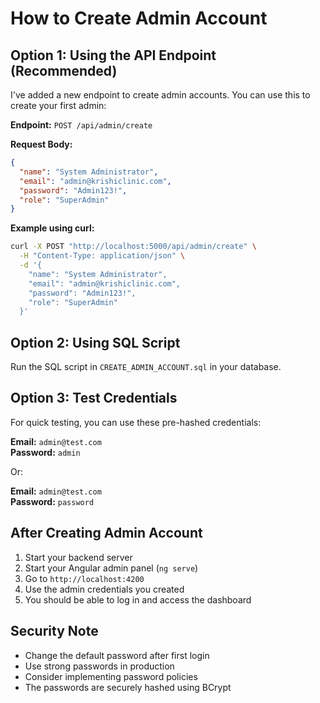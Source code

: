 # How to Create Admin Account

## Option 1: Using the API Endpoint (Recommended)

I've added a new endpoint to create admin accounts. You can use this to create your first admin:

**Endpoint:** `POST /api/admin/create`

**Request Body:**
```json
{
  "name": "System Administrator",
  "email": "admin@krishiclinic.com",
  "password": "Admin123!",
  "role": "SuperAdmin"
}
```

**Example using curl:**
```bash
curl -X POST "http://localhost:5000/api/admin/create" \
  -H "Content-Type: application/json" \
  -d '{
    "name": "System Administrator",
    "email": "admin@krishiclinic.com",
    "password": "Admin123!",
    "role": "SuperAdmin"
  }'
```

## Option 2: Using SQL Script

Run the SQL script in `CREATE_ADMIN_ACCOUNT.sql` in your database.

## Option 3: Test Credentials

For quick testing, you can use these pre-hashed credentials:

**Email:** `admin@test.com`  
**Password:** `admin`

Or:

**Email:** `admin@test.com`  
**Password:** `password`

## After Creating Admin Account

1. Start your backend server
2. Start your Angular admin panel (`ng serve`)
3. Go to `http://localhost:4200`
4. Use the admin credentials you created
5. You should be able to log in and access the dashboard

## Security Note

- Change the default password after first login
- Use strong passwords in production
- Consider implementing password policies
- The passwords are securely hashed using BCrypt
